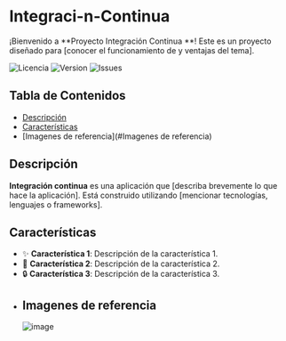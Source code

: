 # Integraci-n-Continua

¡Bienvenido a **Proyecto Integración Continua **! Este es un proyecto diseñado para [conocer el funcionamiento de y ventajas del tema]. 

![Licencia](https://img.shields.io/github/license/tuusuario/tu-repositorio)
![Version](https://img.shields.io/badge/version-1.0-blue)
![Issues](https://img.shields.io/github/issues/tuusuario/tu-repositorio)

## Tabla de Contenidos
- [Descripción](#descripción)
- [Características](#características)
- [Imagenes de referencia](#Imagenes de referencia)
  

## Descripción
**Integración continua** es una aplicación que [describa brevemente lo que hace la aplicación]. Está construido utilizando [mencionar tecnologías, lenguajes o frameworks].

## Características
- ✨ **Característica 1**: Descripción de la característica 1.
- 🚀 **Característica 2**: Descripción de la característica 2.
- 🔒 **Característica 3**: Descripción de la característica 3.
- ## Imagenes de referencia
  ![image](https://github.com/gepedraza/Integraci-n-Continua/assets/171107140/dcf2a58e-c3b6-485b-aa1b-c5541c30e403)

  


